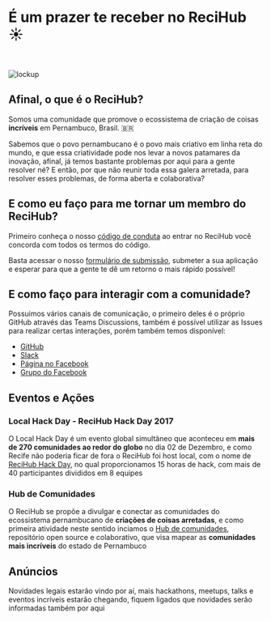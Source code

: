 # É um prazer te receber no ReciHub :sunny:

<br></br>
![lockup](https://avatars2.githubusercontent.com/u/33151930?s=200&v=4)

## Afinal, o que é o ReciHub?

Somos uma comunidade que promove o ecossistema de criação de coisas **incríveis** em Pernambuco, Brasil. :brazil:

Sabemos que o povo pernambucano é o povo mais criativo em linha reta do mundo, e que essa criatividade pode nos levar a novos patamares da inovação, afinal, já temos bastante problemas por aqui para a gente resolver né? E então, por que não reunir toda essa galera arretada, para resolver esses problemas, de forma aberta e colaborativa? 

## E como eu faço para me tornar um membro do ReciHub?

Primeiro conheça o nosso [código de conduta](https://github.com/ReciHub/BoasVindas/blob/master/C%C3%B3digo%20de%20Conduta.md) ao entrar no ReciHub você concorda com todos os termos do código.

Basta acessar o nosso [formulário de submissão](https://recihub.github.io/inscreva-se/), submeter a sua aplicação e esperar para que a gente te dê um retorno o mais rápido possível!

## E como faço para interagir com a comunidade?

Possuimos vários canais de comunicação, o primeiro deles é o próprio GitHub através das Teams Discussions, também é possível utilizar as Issues para realizar certas interações, porém também temos disponível:
- [GitHub](https://github.com/ReciHub/BoasVindas)
- [Slack](https://recihub.slack.com/join/shared_invite/enQtMjcxMDA3NDUzNTg3LTk5NzIzYmM2Y2QwMzQ5NGY5NDFmNmNlNzVkNzRjNTYwMTk3M2E0OWRkYzA1MmY1MjA2MThhZTUzNDVkZDBlMzU)
- [Página no Facebook](https://facebook.com/recihub/)
- [Grupo do Facebook](https://www.facebook.com/groups/153306045298627/)

## Eventos e Ações

### Local Hack Day - ReciHub Hack Day 2017

O Local Hack Day é um evento global simultâneo que aconteceu em **mais de 270 comunidades ao redor do globo** no dia 02 de Dezembro, e como Recife não poderia ficar de fora o ReciHub foi host local, com o nome de [ReciHub Hack Day](https://splashthat.com/sites/view/localhackday-3ff1.splashthat.com), no qual proporcionamos 15 horas de hack, com mais de 40 participantes divididos em 8 equipes

### Hub de Comunidades

O ReciHub se propõe a divulgar e conectar as comunidades do ecossistema pernambucano de **criações de coisas arretadas**, e como primeira atividade neste sentido inciamos o [Hub de comunidades](https://github.com/ReciHub/Hub-de-Comunidades), repositório open source e colaborativo, que visa mapear as **comunidades mais incríveis** do estado de Pernambuco

## Anúncios

Novidades legais estarão vindo por aí, mais hackathons, meetups, talks e eventos incríveis estarão chegando, fiquem ligados que novidades serão informadas também por aqui

